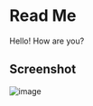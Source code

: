 # Read Me
Hello! How are you?
## Screenshot
![image](https://cdn.discordapp.com/attachments/998149772399628320/1340955633930731570/2025-02-17_15.58.48.png?ex=67b43dc0&is=67b2ec40&hm=088d7bfc1325aefc3649057fcf5a90fc1062f82166bf4d0aff48c722e47adb60&)